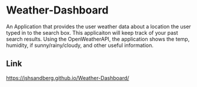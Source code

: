 # Weather-Dashboard

An Application that provides the user weather data about a location the user typed in to the search box. This applicaiton will keep track of your past search results. Using the OpenWeatherAPI, the application shows the temp, humidity, if sunny/rainy/cloudy, and other useful information.

## Link

https://jshsandberg.github.io/Weather-Dashboard/
